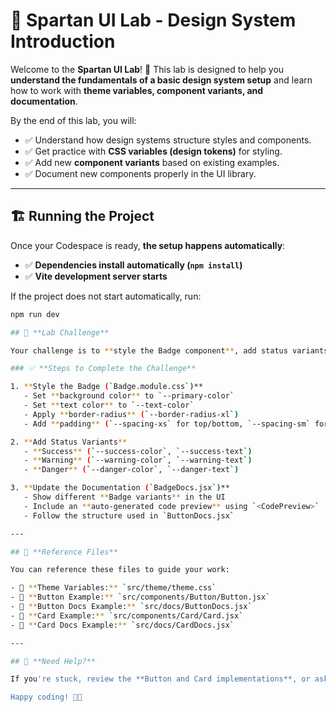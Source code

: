 # 🎨 Spartan UI Lab - Design System Introduction

Welcome to the **Spartan UI Lab**! 🚀 This lab is designed to help you **understand the fundamentals of a basic design system setup** and learn how to work with **theme variables, component variants, and documentation**.

By the end of this lab, you will:

- ✅ Understand how design systems structure styles and components.  
- ✅ Get practice with **CSS variables (design tokens)** for styling.  
- ✅ Add new **component variants** based on existing examples.  
- ✅ Document new components properly in the UI library.  

---

## **🏗 Running the Project**

Once your Codespace is ready, **the setup happens automatically**:

- ✅ **Dependencies install automatically (`npm install`)**  
- ✅ **Vite development server starts**  

If the project does not start automatically, run:

```sh
npm run dev

## 🎯 **Lab Challenge**

Your challenge is to **style the Badge component**, add status variants, and update the documentation. Use the **Button** and **Card** components as references.

### ✅ **Steps to Complete the Challenge**

1. **Style the Badge (`Badge.module.css`)**  
   - Set **background color** to `--primary-color`
   - Set **text color** to `--text-color`  
   - Apply **border-radius** (`--border-radius-xl`)  
   - Add **padding** (`--spacing-xs` for top/bottom, `--spacing-sm` for left/right`)  

2. **Add Status Variants**  
   - **Success** (`--success-color`, `--success-text`)  
   - **Warning** (`--warning-color`, `--warning-text`)  
   - **Danger** (`--danger-color`, `--danger-text`)  

3. **Update the Documentation (`BadgeDocs.jsx`)**  
   - Show different **Badge variants** in the UI  
   - Include an **auto-generated code preview** using `<CodePreview>`  
   - Follow the structure used in `ButtonDocs.jsx`  

---

## 📖 **Reference Files**

You can reference these files to guide your work:

- 📌 **Theme Variables:** `src/theme/theme.css`  
- 📌 **Button Example:** `src/components/Button/Button.jsx`  
- 📌 **Button Docs Example:** `src/docs/ButtonDocs.jsx`  
- 📌 **Card Example:** `src/components/Card/Card.jsx`  
- 📌 **Card Docs Example:** `src/docs/CardDocs.jsx`  

---

## 🚀 **Need Help?**

If you're stuck, review the **Button and Card implementations**, or ask your instructor for guidance.

Happy coding! 🎨🔥  
